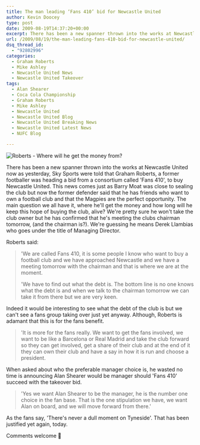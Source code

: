 ```yaml
---
title: The man leading ‘Fans 410’ bid for Newcastle United
author: Kevin Doocey
type: post
date: 2009-08-19T14:37:20+00:00
excerpt: There has been a new spanner thrown into the works at Newcastle United now as yesterday, Sky Sports were told that Graham Roberts, a former..
url: /2009/08/19/the-man-leading-fans-410-bid-for-newcastle-united/
dsq_thread_id:
  - "92802996"
categories:
  - Graham Roberts
  - Mike Ashley
  - Newcastle United News
  - Newcastle United Takeover
tags:
  - Alan Shearer
  - Coca Cola Championship
  - Graham Roberts
  - Mike Ashley
  - Newcastle United
  - Newcastle United Blog
  - Newcastle United Breaking News
  - Newcastle United Latest News
  - NUFC Blog

---
```

![Roberts - Where will he get the money from?](http://oi31.tinypic.com/2cole2v.jpg)

There has been a new spanner thrown into the works at Newcastle United now as yesterday, Sky Sports were told that Graham Roberts, a former footballer was heading a bid from a consortium called 'Fans 410', to buy Newcastle United. This news  comes just as Barry Moat was close to sealing the club but now the former defender said that he has friends who want to own a football club and that the Magpies are the perfect opportunity. The main question we all have it, where he'll get the money and how long will he keep this hope of buying the club, alive? We're pretty sure he won't take the club owner but he has confirmed that he's meeting the clubs chairman tomorrow, (and the chairman is?). We're guessing he means Derek Llambias who goes under the title of Managing Director.

Roberts said:

> 'We are called Fans 410, it is some people I know who want to buy a football club and we have approached Newcastle and we have a meeting tomorrow with the chairman and that is where we are at the moment.
>
> 'We have to find out what the debt is. The bottom line is no one knows what the debt is and when we talk to the chairman tomorrow we can take it from there but we are very keen.

Indeed it would be interesting to see what the debt of the club is but we can't see a fans group taking over just yet anyway. Although, Roberts is adamant that this is for the fans benefit.

> 'It is more for the fans really. We want to get the fans involved, we want to be like a Barcelona or Real Madrid and take the club forward so they can get involved, get a share of their club and at the end of it they can own their club and have a say in how it is run and choose a president.

When asked about who the preferable manager choice is, he wasted no time is announcing Alan Shearer would be manager should 'Fans 410' succeed with the takeover bid.

> 'Yes we want Alan Shearer to be the manager, he is the number one choice in the fan base. That is the one stipulation we have, we want Alan on board, and we will move forward from there.'

As the fans say, 'There's never a dull moment on Tyneside'. That has been justified yet again, today.

Comments welcome 🙂
